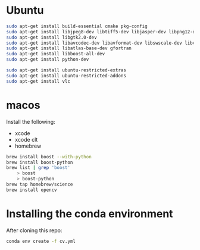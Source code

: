 # Ubuntu

```bash
sudo apt-get install build-essential cmake pkg-config
sudo apt-get install libjpeg8-dev libtiff5-dev libjasper-dev libpng12-dev
sudo apt-get install libgtk2.0-dev
sudo apt-get install libavcodec-dev libavformat-dev libswscale-dev libv4l-dev
sudo apt-get install libatlas-base-dev gfortran
sudo apt-get install libboost-all-dev
sudo apt-get install python-dev

sudo apt-get install ubuntu-restricted-extras
sudo apt-get install ubuntu-restricted-addons
sudo apt-get install vlc
```

# macos

Install the following:

* xcode
* xcode clt
* homebrew

```bash
brew install boost --with-python
brew install boost-python
brew list | grep 'boost'
    > boost
    > boost-python
brew tap homebrew/science
brew install opencv
```

# Installing the conda environment

After cloning this repo:

```bash
conda env create -f cv.yml
```
